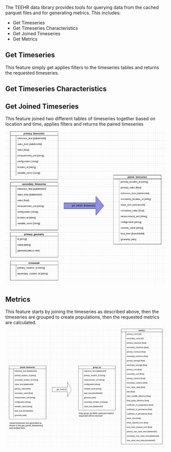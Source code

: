 The TEEHR data library provides tools for querying data from the cached parquet files and for generating metrics.  This includes:

* Get Timeseries
* Get Timeseries Characteristics
* Get Joined Timeseries
* Get Metrics

## Get Timeseries
This feature simply get applies filters to the timeseries tables and returns the requested timeseries.

## Get Timeseries Characteristics


## Get Joined Timeseries
This feature joined two different tables of timeseries together based on location and time, applies filters and returns the paired timeseries
![joined_timeseries](images/joined_timeseries.png "Joined Timeseries")


## Metrics
This feature starts by joining the timeseries as described above, then the timeseries are grouped to create populations, then the requested metrics are calculated.
![metrics](images/metrics.png "Metrics")


